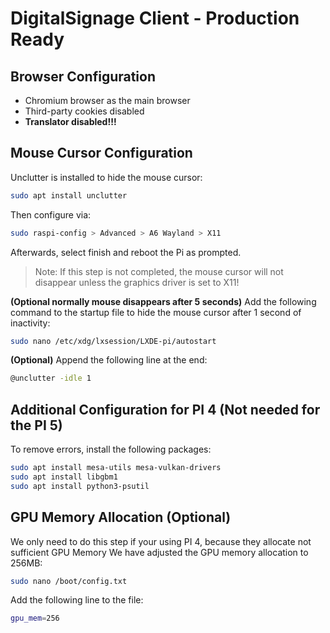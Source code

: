 
# DigitalSignage Client - Production Ready

## Browser Configuration
- Chromium browser as the main browser
- Third-party cookies disabled
- **Translator disabled!!!**



## Mouse Cursor Configuration
Unclutter is installed to hide the mouse cursor:
```bash
sudo apt install unclutter
```
Then configure via:
```bash
sudo raspi-config > Advanced > A6 Wayland > X11
```
Afterwards, select finish and reboot the Pi as prompted.

> Note: If this step is not completed, the mouse cursor will not disappear unless the graphics driver is set to X11!

**(Optional normally mouse disappears after 5 seconds)** Add the following command to the startup file to hide the mouse cursor after 1 second of inactivity:
```bash
sudo nano /etc/xdg/lxsession/LXDE-pi/autostart
```
**(Optional)** Append the following line at the end:
```bash
@unclutter -idle 1
```

## Additional Configuration for PI 4 (Not needed for the PI 5)
To remove errors, install the following packages:
```bash
sudo apt install mesa-utils mesa-vulkan-drivers
sudo apt install libgbm1
sudo apt install python3-psutil
```

## GPU Memory Allocation (Optional)
We only need to do this step if your using PI 4, because they allocate not sufficient GPU Memory
We have adjusted the GPU memory allocation to 256MB:
```bash
sudo nano /boot/config.txt
```
Add the following line to the file:
```bash
gpu_mem=256
```